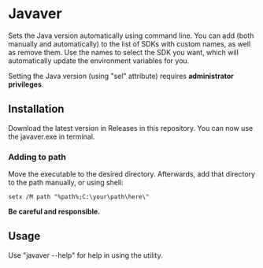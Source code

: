# Javaver

Sets the Java version automatically using command line.
You can add (both manually and automatically) to the list of SDKs with custom names, as well as remove them.
Use the names to select the SDK you want, which will automatically update the environment variables for you.

Setting the Java version (using "sel" attribute) requires **administrator privileges**.

## Installation

Download the latest version in Releases in this repository. You can now use the javaver.exe in terminal.

### Adding to path

Move the executable to the desired directory. Afterwards, add that directory to the path manually, or using shell:

`setx /M path "%path%;C:\your\path\here\"`

**Be careful and responsible.**

## Usage

Use "javaver --help" for help in using the utility.